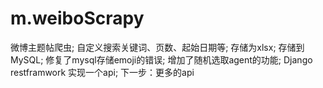 # m.weiboScrapy
微博主题帖爬虫;
自定义搜索关键词、页数、起始日期等;
存储为xlsx;
存储到MySQL;
修复了mysql存储emoji的错误;
增加了随机选取agent的功能;
Django restframwork 实现一个api;
下一步：更多的api
